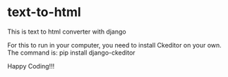 # text-to-html
This is text to html converter with django

For this to run in your computer, you need to install Ckeditor on your own.
The command is: pip install django-ckeditor

Happy Coding!!!
